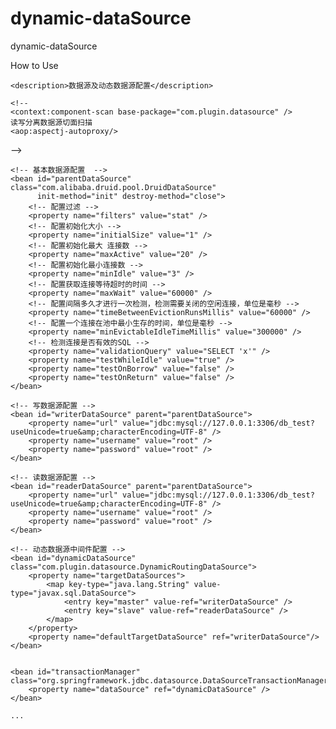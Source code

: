 # dynamic-dataSource

dynamic-dataSource

How to Use
<?xml version="1.0" encoding="UTF-8"?>
<beans xmlns="http://www.springframework.org/schema/beans"
       xmlns:xsi="http://www.w3.org/2001/XMLSchema-instance" xmlns:aop="http://www.springframework.org/schema/aop"
       xsi:schemaLocation="http://www.springframework.org/schema/beans
		http://www.springframework.org/schema/beans/spring-beans-2.5.xsd
		http://www.springframework.org/schema/aop
		http://www.springframework.org/schema/aop/spring-aop-2.5.xsd" default-autowire="byName">

    <description>数据源及动态数据源配置</description>

    <!--
    <context:component-scan base-package="com.plugin.datasource" />
    读写分离数据源切面扫描
    <aop:aspectj-autoproxy/>
   -->

    <!-- 基本数据源配置  -->
    <bean id="parentDataSource" class="com.alibaba.druid.pool.DruidDataSource"
          init-method="init" destroy-method="close">
        <!-- 配置过滤 -->
        <property name="filters" value="stat" />
        <!-- 配置初始化大小 -->
        <property name="initialSize" value="1" />
        <!-- 配置初始化最大 连接数 -->
        <property name="maxActive" value="20" />
        <!-- 配置初始化最小连接数 -->
        <property name="minIdle" value="3" />
        <!-- 配置获取连接等待超时的时间 -->
        <property name="maxWait" value="60000" />
        <!-- 配置间隔多久才进行一次检测，检测需要关闭的空闲连接，单位是毫秒 -->
        <property name="timeBetweenEvictionRunsMillis" value="60000" />
        <!-- 配置一个连接在池中最小生存的时间，单位是毫秒 -->
        <property name="minEvictableIdleTimeMillis" value="300000" />
        <!-- 检测连接是否有效的SQL -->
        <property name="validationQuery" value="SELECT 'x'" />
        <property name="testWhileIdle" value="true" />
        <property name="testOnBorrow" value="false" />
        <property name="testOnReturn" value="false" />
    </bean>

    <!-- 写数据源配置 -->
    <bean id="writerDataSource" parent="parentDataSource">
        <property name="url" value="jdbc:mysql://127.0.0.1:3306/db_test?useUnicode=true&amp;characterEncoding=UTF-8" />
        <property name="username" value="root" />
        <property name="password" value="root" />
    </bean>

    <!-- 读数据源配置 -->
    <bean id="readerDataSource" parent="parentDataSource">
        <property name="url" value="jdbc:mysql://127.0.0.1:3306/db_test?useUnicode=true&amp;characterEncoding=UTF-8" />
        <property name="username" value="root" />
        <property name="password" value="root" />
    </bean>

    <!-- 动态数据源中间件配置 -->
    <bean id="dynamicDataSource" class="com.plugin.datasource.DynamicRoutingDataSource">
        <property name="targetDataSources">
            <map key-type="java.lang.String" value-type="javax.sql.DataSource">
                <entry key="master" value-ref="writerDataSource" />
                <entry key="slave" value-ref="readerDataSource" />
            </map>
        </property>
        <property name="defaultTargetDataSource" ref="writerDataSource"/>
    </bean>


    <bean id="transactionManager" class="org.springframework.jdbc.datasource.DataSourceTransactionManager">
        <property name="dataSource" ref="dynamicDataSource" />
    </bean>

    ...

</beans>


